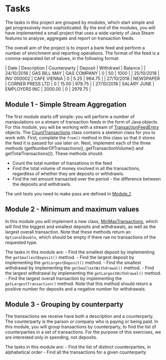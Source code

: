 # Tasks

The tasks in this project are grouped by modules, which start simple and get progressively more sophisticated.
By the end of the modules, you will have implemented a small project that uses a wide variety of Java Steam features to analyse, aggregate and report on transaction feeds.

The overall aim of the project is to import a bank feed and perform a number of enrichment and reporting operations. 
The format of the feed is a comma-separated list of values, in the following format:

| Date	        | Description	| Counterparty     | Deposit | Withdrawl | Balance |
| 24/10/2018	| GAS BILL MAY  | GAS COMPANY      | 0       | 50	     | 1000    |
| 25/10/2018	| INV 000002    | CAFE VIENNA      | 0       | 5.25	     | 994.75  |
| 27/10/2018	| NEWSPAPER     | CORNER PRESS LTD | 0       | 15.00	 | 979.75  |
| 27/10/2018	| SALARY JUNE   | EMPLOYERS INC    | 2000.00 | 0         | 2979.75 |

## Module 1 - Simple Stream Aggregation
The first module starts off simple: you will perform a number of manipulations on a stream of transaction feeds in the form of Java objects.
For this module, you will be working with a stream of [TransactionFeedEntry](src/main/java/streams/exercises/moneymanager/domain/TransactionFeedEntry.java) objects.
The [CountTransactions](src/main/java/streams/exercises/moneymanager/CountTransactions.java) class contains a skeleton class for you to work with.
First, complete the `from()` method in this class so that it stores the feed it is passed for use later on. 
Next, implement each of the three methods (getNumberOfTransactions(), getTransactionVolume() and getTotalTransactions()). These methods should:
  - Count the total number of transations in the feed
  - Find the total volume of money involved in all the transactions, regardless of whether they are deposits or withdrawls.
  - Find the net amount transacted over the period - the difference between the deposits and withdrawls.

The unit tests you need to make pass are defined in [Module_1](src/test/java/streams/exercises/moneymanager/tasks/Module_1.java).


## Module 2 - Minimum and maximum values
In this module you will implement a new class, [MinMaxTransactions](src/main/java/streams/exercises/moneymanager/MinMaxTransactions.java),
which will find the biggest and smallest deposits and withdrawals, as well as the largest overall transaction. 
Note that these methods return an `OptionalDouble`, which should be empty if there rae no transactions of the requested type.

The tasks in this module are:
    - Find the smallest deposit by implementing the `getSmallestDeposit()` method.
    - Find the largest deposit by implementing the `getLargestDeposit()` method.
    - Find the smallest withdrawal by implementing the `getSmallestWithdrawal()` method.
    - Find the largest withdrawal by implementing the `getLargestWithdrawal()` method.
    - Find the largest overall transaction by implementing the `getLargestTransaction()` method. Note that this method should return a positive number for deposits and a negative number for withdrawals.

## Module 3 - Grouping by counterparty
The transactions we receive have both a description and a counterparty. 
The counterparty is the parson or company who is paying or being paid. 
In this module, you will group transactions by counterparty, to find the list of counterparties in a set of transactions. 
For the purpose of this exercises, we are interested only in spending, not deposits.

The tasks in this module are:
    - Find the list of distinct counterparties, in alphabetical order
    - Find all the transactions for a given counterparty

